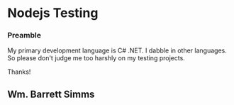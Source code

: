 ﻿# Nodejs Testing

### Preamble

My primary development language is C# .NET. I dabble in other languages. So please don't judge me too harshly on my testing projects.

Thanks!

## Wm. Barrett Simms





